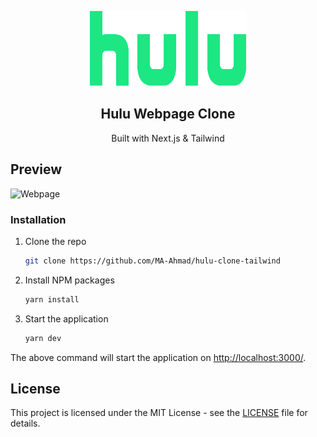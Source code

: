 <p align="center">
  <a href="#">
    <img src="./public/logo.png" alt="Logo" width="250" height="120">
  </a>

  <h2 align="center">Hulu Webpage Clone</h2>

  <p align="center">
    Built with Next.js & Tailwind
  </p>  
</p>

## Preview

![Webpage](/public/webpage.png)


### Installation

1. Clone the repo
    ```sh
    git clone https://github.com/MA-Ahmad/hulu-clone-tailwind
    ```
2. Install NPM packages
    ```sh
    yarn install
    ```
3. Start the application
    ```sh
    yarn dev
    ```
The above command will start the application on [http://localhost:3000/](http://localhost:3000).

## License

This project is licensed under the MIT License - see the [LICENSE](LICENSE) file for details.
